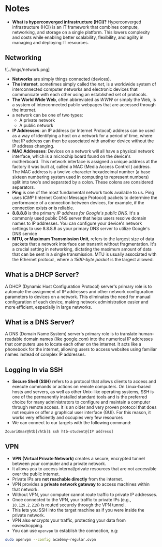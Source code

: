 # Notes

- **What is hyperconverged infrastructure (HCI)?** Hyperconverged infrastructure (HCI) is an IT framework that combines compute, networking, and storage on a single platform. This lowers complexity and costs while enabling better scalability, flexibility, and agility in managing and deploying IT resources.

## Networking

![../imgs/network.png]

- **Networks** are simply things connected (devices).
- **The internet**, sometimes simply called the _net_, is a worldwide system of interconnected computer networks and electronic devices that communicate with each other using an established set of protocols.
- **The World Wide Web**, often abbreviated as _WWW_ or simply the Web, is a system of interconnected public webpages that are accessed through the internet.
- a network can be one of two types:
  - A private network
  - A public network
- **IP Addresses**: an IP address (or Internet Protocol) address can be used as a way of identifying a host on a network for a period of time, where that IP address can then be associated with another device without the IP address changing.
- **MAC Addresses**: Devices on a network will all have a physical network interface, which is a microchip board found on the device's motherboard. This network interface is assigned a unique address at the factory it was built at, called a MAC (Media Access Control ) address. The MAC address is a twelve-character hexadecimal number (a base sixteen numbering system used in computing to represent numbers) split into two's and separated by a colon. These colons are considered separators.
- **Ping** is one of the most fundamental network tools available to us. Ping uses _ICMP_ (Internet Control Message Protocol) packets to determine the performance of a connection between devices, for example, if the connection exists or is reliable.
- **8.8.8.8** is the primary _IP address for Google's public DNS_. It's a commonly used public DNS server that helps users resolve domain names to IP addresses. You can configure your device's network settings to use 8.8.8.8 as your primary DNS server to utilize Google's DNS service
- **MTU, or Maximum Transmission Unit**, refers to the largest size of data packets that a network interface can transmit without fragmentation. It's a crucial setting in networking, dictating the maximum amount of data that can be sent in a single transmission. MTU is usually associated with the Ethernet protocol, where a _1500-byte packet_ is the largest allowed.

## What is a DHCP Server?

A DHCP (Dynamic Host Configuration Protocol) server's primary role is to automate the assignment of IP addresses and other network configuration parameters to devices on a network. This eliminates the need for manual configuration of each device, making network administration easier and more efficient, especially in large networks.

## What is a DNS Server?

A DNS (Domain Name System) server's primary role is to translate human-readable domain names (like google.com) into the numerical IP addresses that computers use to locate each other on the internet. It acts like a phonebook for the internet, allowing users to access websites using familiar names instead of complex IP addresses.

## Logging In via SSH

- **Secure Shell (SSH)** refers to a protocol that allows clients to access and execute commands or actions on remote computers. On Linux-based hosts and servers, as well as other Unix-like operating systems, SSH is one of the permanently installed standard tools and is the preferred choice for many administrators to configure and maintain a computer through remote access. It is an older and very proven protocol that does not require or offer a graphical user interface (GUI). For this reason, it works very efficiently and occupies very few resources
- We can connect to our targets with the following command:

```bash
ZouariOmar@htb[/htb]$ ssh htb-student@[IP address]
```

## VPN

- **VPN (Virtual Private Network)** creates a secure, encrypted tunnel between your computer and a private network.
- It allows you to access internal/private resources that are not accessible over the public internet.
- Private IPs are **not reachable directly** from the internet.
- VPN provides a **private network gateway** to access machines within that network.
- Without VPN, your computer cannot route traffic to private IP addresses.
- Once connected to the VPN, your traffic to private IPs (e.g., `10.129.2.219`) is routed securely through the VPN tunnel.
- This lets you SSH into the target machine as if you were inside the private network.
- VPN also encrypts your traffic, protecting your data from eavesdropping.
- You can use `openvpn` to establish the connection, e.g:

```bash
sudo openvpn --config academy-regular.ovpn
```
